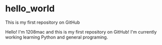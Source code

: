 # hello_world
This is my first repository on GitHub

Hello! I'm 1208mac and this is my first repository on GitHub! I'm currently working learning Python and general programing.
